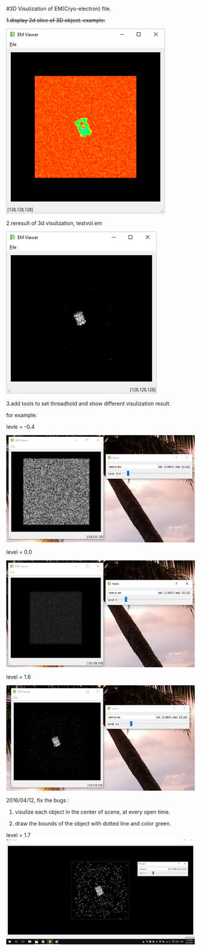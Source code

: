 #3D Visulization of EM(Cryo-electron) file.

~~1.display 2d slice of 3D object. example:~~  

~~![Alt Text](images/layout.png)~~

2.reresult of 3d visulization, testvol.em  

![Alt Text](images/result.png)

3.add tools to set threadhold and show different visulization result.

for example:

levle = -0.4

![Alt Text](images/result_1.png)

level = 0.0

![Alt Text](images/result_2.png)

level = 1.6

![Alt Text](images/result_3.png)


2016/04/12, fix the bugs :
 
1. visulize each object in the center of scene, at every open time.

2. draw the bounds of the object with dotted line and color green. 


level = 1.7
![Alt Text](images/20160412.png)




